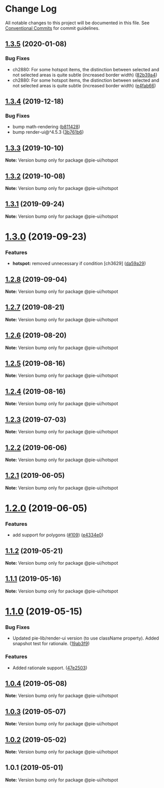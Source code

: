 # Change Log

All notable changes to this project will be documented in this file.
See [Conventional Commits](https://conventionalcommits.org) for commit guidelines.

## [1.3.5](https://github.com/pie-framework/pie-elements/compare/@pie-ui/hotspot@1.3.4...@pie-ui/hotspot@1.3.5) (2020-01-08)


### Bug Fixes

* ch2880: For some hotspot items, the distinction between selected and not selected areas is quite subtle (increased border width) ([82b39a4](https://github.com/pie-framework/pie-elements/commit/82b39a4))
* ch2880: For some hotspot items, the distinction between selected and not selected areas is quite subtle (increased border width) ([e4fab66](https://github.com/pie-framework/pie-elements/commit/e4fab66))





## [1.3.4](https://github.com/pie-framework/pie-elements/compare/@pie-ui/hotspot@1.3.3...@pie-ui/hotspot@1.3.4) (2019-12-18)


### Bug Fixes

* bump math-rendering ([b811428](https://github.com/pie-framework/pie-elements/commit/b811428))
* bump render-ui@^4.5.3 ([3b761b6](https://github.com/pie-framework/pie-elements/commit/3b761b6))





## [1.3.3](https://github.com/pie-framework/pie-elements/compare/@pie-ui/hotspot@1.3.2...@pie-ui/hotspot@1.3.3) (2019-10-10)

**Note:** Version bump only for package @pie-ui/hotspot





## [1.3.2](https://github.com/pie-framework/pie-elements/compare/@pie-ui/hotspot@1.3.1...@pie-ui/hotspot@1.3.2) (2019-10-08)

**Note:** Version bump only for package @pie-ui/hotspot





## [1.3.1](https://github.com/pie-framework/pie-elements/compare/@pie-ui/hotspot@1.3.0...@pie-ui/hotspot@1.3.1) (2019-09-24)

**Note:** Version bump only for package @pie-ui/hotspot





# [1.3.0](https://github.com/pie-framework/pie-elements/compare/@pie-ui/hotspot@1.2.8...@pie-ui/hotspot@1.3.0) (2019-09-23)


### Features

* **hotspot:** removed unnecessary if condition [ch3629] ([da59a29](https://github.com/pie-framework/pie-elements/commit/da59a29))





## [1.2.8](https://github.com/pie-framework/pie-elements/compare/@pie-ui/hotspot@1.2.7...@pie-ui/hotspot@1.2.8) (2019-09-04)

**Note:** Version bump only for package @pie-ui/hotspot





## [1.2.7](https://github.com/pie-framework/pie-elements/compare/@pie-ui/hotspot@1.2.6...@pie-ui/hotspot@1.2.7) (2019-08-21)

**Note:** Version bump only for package @pie-ui/hotspot





## [1.2.6](https://github.com/pie-framework/pie-elements/compare/@pie-ui/hotspot@1.2.5...@pie-ui/hotspot@1.2.6) (2019-08-20)

**Note:** Version bump only for package @pie-ui/hotspot





## [1.2.5](https://github.com/pie-framework/pie-elements/compare/@pie-ui/hotspot@1.2.4...@pie-ui/hotspot@1.2.5) (2019-08-16)

**Note:** Version bump only for package @pie-ui/hotspot





## [1.2.4](https://github.com/pie-framework/pie-elements/compare/@pie-ui/hotspot@1.2.3...@pie-ui/hotspot@1.2.4) (2019-08-16)

**Note:** Version bump only for package @pie-ui/hotspot





## [1.2.3](https://github.com/pie-framework/pie-elements/compare/@pie-ui/hotspot@1.2.2...@pie-ui/hotspot@1.2.3) (2019-07-03)

**Note:** Version bump only for package @pie-ui/hotspot





## [1.2.2](https://github.com/pie-framework/pie-elements/compare/@pie-ui/hotspot@1.2.1...@pie-ui/hotspot@1.2.2) (2019-06-06)

**Note:** Version bump only for package @pie-ui/hotspot





## [1.2.1](https://github.com/pie-framework/pie-elements/compare/@pie-ui/hotspot@1.2.0...@pie-ui/hotspot@1.2.1) (2019-06-05)

**Note:** Version bump only for package @pie-ui/hotspot





# [1.2.0](https://github.com/pie-framework/pie-elements/compare/@pie-ui/hotspot@1.1.2...@pie-ui/hotspot@1.2.0) (2019-06-05)


### Features

* add support for polygons  ([#109](https://github.com/pie-framework/pie-elements/issues/109)) ([e4334e0](https://github.com/pie-framework/pie-elements/commit/e4334e0))





## [1.1.2](https://github.com/pie-framework/pie-elements/compare/@pie-ui/hotspot@1.1.1...@pie-ui/hotspot@1.1.2) (2019-05-21)

**Note:** Version bump only for package @pie-ui/hotspot





## [1.1.1](https://github.com/pie-framework/pie-elements/compare/@pie-ui/hotspot@1.1.0...@pie-ui/hotspot@1.1.1) (2019-05-16)

**Note:** Version bump only for package @pie-ui/hotspot





# [1.1.0](https://github.com/pie-framework/pie-elements/compare/@pie-ui/hotspot@1.0.4...@pie-ui/hotspot@1.1.0) (2019-05-15)


### Bug Fixes

* Updated pie-lib/render-ui version (to use className property). Added snapshot test for rationale. ([19ab3f9](https://github.com/pie-framework/pie-elements/commit/19ab3f9))


### Features

* Added rationale support. ([47e2503](https://github.com/pie-framework/pie-elements/commit/47e2503))





## [1.0.4](https://github.com/pie-framework/pie-elements/compare/@pie-ui/hotspot@1.0.3...@pie-ui/hotspot@1.0.4) (2019-05-08)

**Note:** Version bump only for package @pie-ui/hotspot





## [1.0.3](https://github.com/pie-framework/pie-elements/compare/@pie-ui/hotspot@1.0.2...@pie-ui/hotspot@1.0.3) (2019-05-07)

**Note:** Version bump only for package @pie-ui/hotspot





## [1.0.2](https://github.com/pie-framework/pie-elements/compare/@pie-ui/hotspot@1.0.1...@pie-ui/hotspot@1.0.2) (2019-05-02)

**Note:** Version bump only for package @pie-ui/hotspot





## 1.0.1 (2019-05-01)

**Note:** Version bump only for package @pie-ui/hotspot
